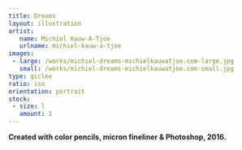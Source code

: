 ```yaml
---
title: Dreams
layout: illustration
artist:
   name: Michiel Kauw-A-Tjoe
   urlname: michiel-kauw-a-tjoe
images:
 - large: /works/michiel-dreams-michielkauwatjoe.com-large.jpg
   small: /works/michiel-dreams-michielkauwatjoe.com-small.jpg
type: giclee
ratio: iso
orientation: portrait
stock:
 - size: l 
   amount: 1
---
```


**Created with color pencils, micron fineliner & Photoshop, 2016.**
